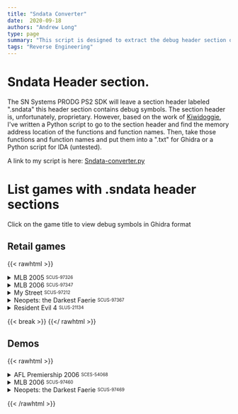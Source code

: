 ```yaml
---
title: "Sndata Converter"
date:  2020-09-18
authors: "Andrew Long"
type: page
summary: "This script is designed to extract the debug header section of PS2 game built with the SN Systems toolchain."
tags: "Reverse Engineering"
---
```


# Sndata Header section.

The SN Systems PRODG PS2 SDK will leave a section header labeled ".sndata" this header section contains debug symbols.
The section header is, unfortunately, proprietary. However, based on the work of [Kiwidoggie](https://twitter.com/diwidog/status/1188831332635267072), I've written a Python script to go to the section header and find the memory address location of the functions and function names. Then, take those functions and function names and put them into a ".txt" for Ghidra or a Python script for IDA (untested).

A link to my script is here: [Sndata-converter.py](https://github.com/Longestboi/sndata-converter)

# List games with .sndata header sections

Click on the game title to view debug symbols in Ghidra format

<!-- SNDATA to Ghidra Script -->
<!-- Start of retail games list -->
## Retail games

{{< rawhtml >}}
<div>
  <link rel="stylesheet" href="/css/pastebin.css">

  <style>
    summary > div.sum-name-sect {
      display: inline-flex;
    }

    .sum-name {
      padding-right: .3em;
    }

    .sernum {
      font-size: .7em !important;
      display: flex;
      align-items: center;
      color: var(--text-color-80);
    }
  </style>

  <!-- MLB 2005 -->
  <details>
    <summary>
      <div class="sum-name-sect">
        <div class="sum-name">MLB 2005</div>
        <span class="sernum">SCUS-97326</span>
      </div>
    </summary>
    {{< pastebin "w1QFmZRg" >}}
  </details>

  <!-- MLB 2006 -->
  <details>
    <summary>
      <div class="sum-name-sect">
        <div class="sum-name">MLB 2006</div>
        <span class="sernum">SCUS-97347</span>
      </div>
    </summary>
    {{< pastebin "zMA4HdPy" >}}
  </details>

  <!-- My Street -->
  <details>
    <summary>
      <div class="sum-name-sect">
        <div class="sum-name">My Street</div>
        <span class="sernum">SCUS-97212</span>
      </div>
    </summary>
    {{< pastebin "FwcNDKpi" >}}
  </details>

  <!-- Neopets: the Darkest Faerie -->
  <details>
    <summary>
      <div class="sum-name-sect">
        <div class="sum-name">Neopets: the Darkest Faerie</div>
        <span class="sernum">SCUS-97367</span>
      </div>
    </summary>
    {{< pastebin "qWTc572a" >}}
  </details>

  <!-- Resident Evil 4 -->
  <details>
    <summary>
      <div class="sum-name-sect">
        <div class="sum-name">Resident Evil 4</div>
        <span class="sernum">SLUS-21134</span>
      </div>
    </summary>
    {{< pastebin "m27NN2Bu" >}}
  </details>

  <!-- Start of demo games list -->
  {{< break >}}
{{</ rawhtml >}}
## Demos
{{< rawhtml >}}
  <!-- AFL Premiership 2006 -->
  <details>
    <summary>
      <div class="sum-name-sect">
        <div class="sum-name">AFL Premiership 2006</div>
        <span class="sernum">SCES-54068</span>
      </div>
    </summary>
    {{< pastebin "Mg44RWCU" >}}
  </details>

  <!-- MLB 2006 -->
  <details>
    <summary>
      <div class="sum-name-sect">
        <div class="sum-name">MLB 2006</div>
        <span class="sernum">SCUS-97460</span>
      </div>
    </summary>
    {{< pastebin "QFxTd3pT" >}}
  </details>

  <!-- Neopets: the Darkest Faerie -->
  <details>
    <summary>
      <div class="sum-name-sect">
        <div class="sum-name">Neopets: the Darkest Faerie</div>
        <span class="sernum">SCUS-97469</span>
      </div>
    </summary>
    {{< pastebin "v7WakwLg" >}}
  </details>
</div>

{{< /rawhtml >}}
